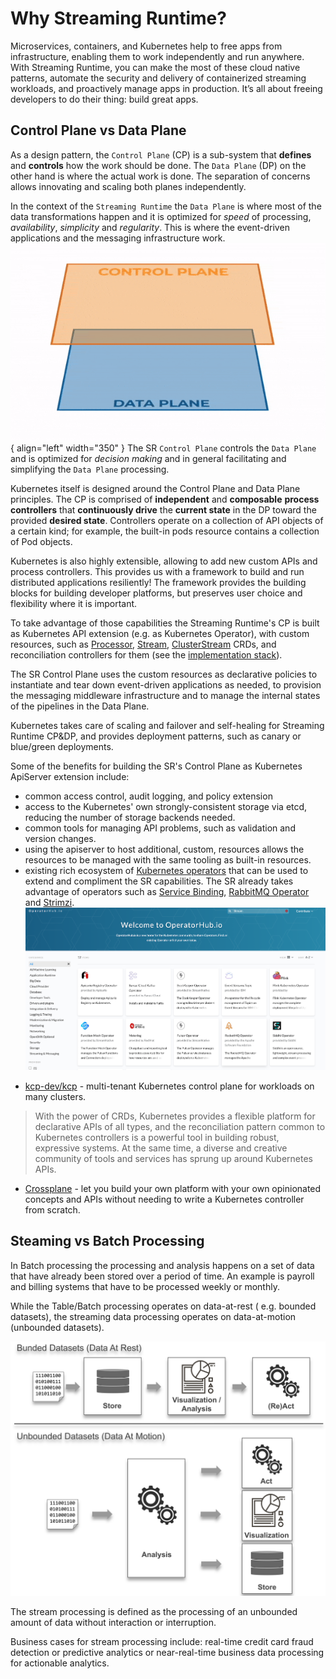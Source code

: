 # Why Streaming Runtime?

Microservices, containers, and Kubernetes help to free apps from infrastructure, enabling them to work independently and run anywhere. With Streaming Runtime, you can make the most of these cloud native patterns, automate the security and delivery of containerized streaming workloads, and proactively manage apps in production. It’s all about freeing developers to do their thing: build great apps.

## Control Plane vs Data Plane

As a design pattern, the `Control Plane` (CP) is a sub-system that __defines__ and __controls__ how the work should be done. 
The `Data Plane` (DP) on the other hand is where the actual work is done. 
The separation of concerns allows innovating and scaling both planes independently.

In the context of the `Streaming Runtime` the `Data Plane` is where most of the data transformations happen and it is optimized for *speed* of processing, *availability*, *simplicity* and *regularity*.  This is where the event-driven applications and the messaging infrastructure work.
![ControlPlane vs DataPlane](./cp-vs-dp.gif){ align="left" width="350" } 
The SR `Control Plane` controls the `Data Plane` and is optimized for *decision making* and in general facilitating and simplifying the `Data Plane` processing. 

Kubernetes itself is designed around the Control Plane and Data Plane principles. 
The CP is comprised of __independent__ and __composable__ __process controllers__ that __continuously drive__ the __current state__ in the DP toward the provided __desired state__. 
Controllers operate on a collection of API objects of a certain kind; for example, the built-in pods resource contains a collection of Pod objects.

Kubernetes is also highly extensible, allowing to add new custom APIs and process controllers. 
This provides us with a framework to build and run distributed applications resiliently! 
The framework provides the building blocks for building developer platforms, but preserves user choice and flexibility where it is important.

To take advantage of those capabilities the Streaming Runtime's CP is built as Kubernetes API extension (e.g. as Kubernetes Operator), with custom resources, such as [Processor](../architecture/processors/overview.md), [Stream](../architecture/streams/overview.md), [ClusterStream](../architecture/cluster-streams/overview.md) CRDs, and reconciliation controllers for them (see the [implementation stack](../sr-technical-stack.md#implementation-stack)).

The SR Control Plane uses the custom resources as declarative policies to instantiate and tear down event-driven applications as needed, to provision the messaging middleware infrastructure and to manage the internal states of the pipelines in the Data Plane.

Kubernetes takes care of scaling and failover and self-healing for Streaming Runtime CP&DP, and provides deployment patterns, such as canary or blue/green deployments. 

Some of the benefits for building the SR's Control Plane as Kubernetes ApiServer extension include:

- common access control, audit logging, and policy extension
- access to the Kubernetes' own strongly-consistent storage via etcd, reducing the number of storage backends needed.
- common tools for managing API problems, such as validation and version changes.
- using the apiserver to host additional, custom, resources allows the resources to be managed with the same tooling as built-in resources.
- existing rich ecosystem of [Kubernetes operators](https://operatorhub.io) that can be used to extend and compliment the SR capabilities. The SR already takes advantage of operators such as [Service Binding](https://servicebinding.io/), [RabbitMQ Operator](https://www.rabbitmq.com/kubernetes/operator/operator-overview.html) and [Strimzi](https://strimzi.io/).
![operator hub](./ooperator-hub.png)

* [kcp-dev/kcp](https://github.com/kcp-dev/kcp) - multi-tenant Kubernetes control plane for workloads on many clusters.
>With the power of CRDs, Kubernetes provides a flexible platform for declarative APIs of all types, and the reconciliation pattern common to Kubernetes controllers is a powerful tool in building robust, expressive systems.
>At the same time, a diverse and creative community of tools and services has sprung up around Kubernetes APIs.
* [Crossplane](https://crossplane.io/docs/v1.9/concepts/composition.html) - let you build your own platform with your own opinionated concepts and APIs without needing to write a Kubernetes controller from scratch.

## Steaming vs Batch Processing

In Batch processing the processing and analysis happens on a set of data that have already been stored over a period of time. An example is payroll and billing systems that have to be processed weekly or monthly. 

While the Table/Batch processing operates on data-at-rest ( e.g. bounded datasets), the streaming data processing operates on data-at-motion (unbounded datasets). 

![](./bounded-vs-unbounded-data.svg)

The stream processing is defined as the processing of an unbounded amount of data without interaction or interruption. 

Business cases for stream processing include: real-time credit card fraud detection or predictive analytics or near-real-time business data processing for actionable analytics.